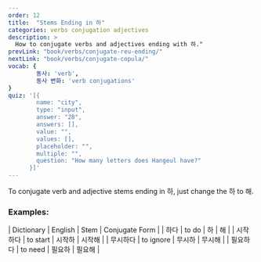 ```yaml
---
order: 12
title:  "Stems Ending in 하"
categories: verbs conjugation adjectives
description: >
  How to conjugate verbs and adjectives ending with 하."
prevLink: "book/verbs/conjugate-reu-ending/"
nextLink: "book/verbs/conjugate-copula/"
vocab: {
		동사: 'verb',
		동사 변화: 'verb conjugations'
}
quiz: '[{
        name: "city",
        type: "input",
        answer: "28",
        answers: [],
        value: "",
        values: [],
        placeholder: "",
        multiple: "",
        question: "How many letters does Hangeul have?"
      }]'
---
```

To conjugate verb and adjective stems ending in 하, just change the 하 to 해.

### Examples:

| Dictionary | English | Stem | Conjugate Form |
| 하다 | to do | 하 | 해 |
| 시작하다 | to start | 시작하 | 시작해 |
| 무시하다 | to ignore | 무시하 | 무시해 |
| 필요하다 | to need | 필요하 | 필요해 |
